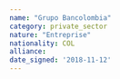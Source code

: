 ```yaml
---
name: "Grupo Bancolombia"
category: private_sector
nature: "Entreprise"
nationality: COL
alliance: 
date_signed: '2018-11-12'
---
```

    